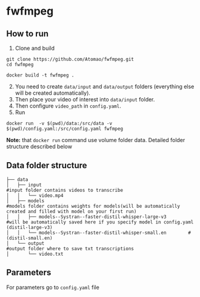 # fwfmpeg

## How to run
1. Clone and build
```
git clone https://github.com/Atomao/fwfmpeg.git
cd fwfmpeg

docker build -t fwfmpeg .
```
2. You need to create `data/input` and `data/output` folders (everything else will be created automatically).
3. Then place your video of interest into `data/input` folder.
4. Then configure `video_path` in `config.yaml`.
5. Run 
```
docker run  -v $(pwd)/data:/src/data -v $(pwd)/config.yaml:/src/config.yaml fwfmpeg
```

**Note:** that `docker run` command use volume folder data. Detailed folder structure described below
## Data folder structure
```
├── data
│   ├── input                                                      #input folder contains videos to transcribe
│   │   └── video.mp4
│   ├── models                                                     #models folder contains weights for models(will be automatically created and filled with model on your first run)
│   │   ├── models--Systran--faster-distil-whisper-large-v3        #will be automatically saved here if you specify model in config.yaml (distil-large-v3)
│   │   └── models--Systran--faster-distil-whisper-small.en        #(distil-small.en)
│   └── output                                                     #output folder where to save txt transcriptions
│       └── video.txt
```


## Parameters
For parameters go to `config.yaml` file
